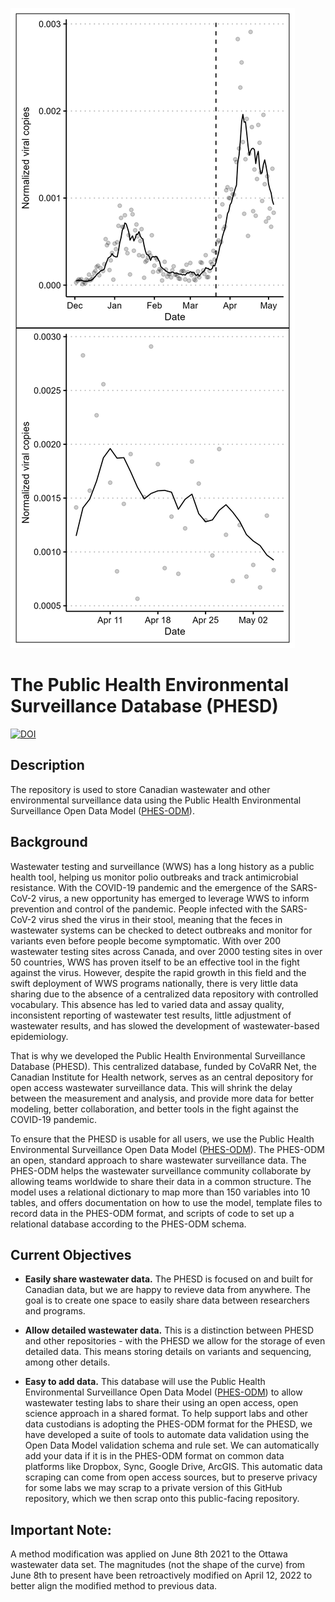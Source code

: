 ![](FigOut.png)

# The Public Health Environmental Surveillance Database (PHESD)

[![DOI](https://zenodo.org/badge/410863559.svg)](https://zenodo.org/badge/latestdoi/410863559)

## Description

The repository is used to store Canadian wastewater and other environmental surveillance data using the Public Health Environmental Surveillance Open Data Model ([PHES-ODM](https://github.com/Big-Life-Lab/PHES-ODM)).

## Background

Wastewater testing and surveillance (WWS) has a long history as a public health tool, helping us monitor polio outbreaks and track antimicrobial resistance. With the COVID-19 pandemic and the emergence of the SARS-CoV-2 virus, a new opportunity has emerged to leverage WWS to inform prevention and control of the pandemic. People infected with the SARS-CoV-2 virus shed the virus in their stool, meaning that the feces in wastewater systems can be checked to detect outbreaks and monitor for variants even before people become symptomatic. With over 200 wastewater testing sites across Canada, and over 2000 testing sites in over 50 countries, WWS has proven itself to be an effective tool in the fight against the virus. However, despite the rapid growth in this field and the swift deployment of WWS programs nationally, there is very little data sharing due to the absence of a centralized data repository with controlled vocabulary. This absence has led to varied data and assay quality, inconsistent reporting of wastewater test results, little adjustment of wastewater results, and has slowed the development of wastewater-based epidemiology.

That is why we developed the Public Health Environmental Surveillance Database (PHESD). This centralized database, funded by CoVaRR Net, the Canadian Institute for Health network, serves as an central depository for open access wastewater surveillance data. This will shrink the delay between the measurement and analysis, and provide more data for better modeling, better collaboration, and better tools in the fight against the COVID-19 pandemic.

To ensure that the PHESD is usable for all users, we use the Public Health Environmental Surveillance Open Data Model ([PHES-ODM](https://github.com/Big-Life-Lab/PHES-ODM)). The PHES-ODM an open, standard approach to share wastewater surveillance data. The PHES-ODM helps the wastewater surveillance community collaborate by allowing teams worldwide to share their data in a common structure. The model uses a relational dictionary to map more than 150 variables into 10 tables, and offers documentation on how to use the model, template files to record data in the PHES-ODM format, and scripts of code to set up a relational database according to the PHES-ODM schema.

## Current Objectives

-   **Easily share wastewater data.** The PHESD is focused on and built for Canadian data, but we are happy to revieve data from anywhere. The goal is to create one space to easily share data between researchers and programs.

-   **Allow detailed wastewater data.** This is a distinction between PHESD and other repositories - with the PHESD we allow for the storage of even detailed data. This means storing details on variants and sequencing, among other details.

-   **Easy to add data.** This database will use the Public Health Environmental Surveillance Open Data Model ([PHES-ODM](https://github.com/Big-Life-Lab/PHES-ODM)) to allow wastewater testing labs to share their using an open access, open science approach in a shared format. To help support labs and other data custodians is adopting the PHES-ODM format for the PHESD, we have developed a suite of tools to automate data validation using the Open Data Model validation schema and rule set. We can automatically add your data if it is in the PHES-ODM format on common data platforms like Dropbox, Sync, Google Drive, ArcGIS. This automatic data scraping can come from open access sources, but to preserve privacy for some labs we may scrap to a private version of this GitHub repository, which we then scrap onto this public-facing repository.

## Important Note:

A method modification was applied on June 8th 2021 to the Ottawa wastewater data set. The magnitudes (not the shape of the curve) from June 8th to present have been retroactively modified on April 12, 2022 to better align the modified method to previous data.

